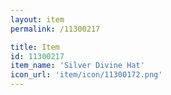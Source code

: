 ```yaml
---
layout: item
permalink: /11300217

title: Item
id: 11300217
item_name: 'Silver Divine Hat'
icon_url: 'item/icon/11300172.png'
---
```

